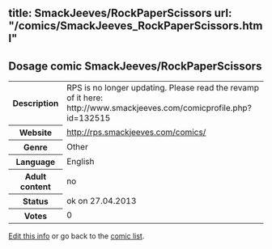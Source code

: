 title: SmackJeeves/RockPaperScissors
url: "/comics/SmackJeeves_RockPaperScissors.html"
---
Dosage comic SmackJeeves/RockPaperScissors
-----------------------------------------

<p id="msg"></p>
<script type="text/javascript">
if (window.location.search === '?edit_info_mail=sent_ok') {
  var elem = document.getElementById("msg");
  elem.innerHTML = 'Edited information sucessfully sent.';
  elem.className = 'ok';
}
</script>
<table class="comicinfo">
<tr>
<th>Description</th><td>RPS is no longer updating. Please read the revamp of it here: http://www.smackjeeves.com/comicprofile.php?id=132515</td>
</tr>
<tr>
<th>Website</th><td><a href="http://rps.smackjeeves.com/comics/">http://rps.smackjeeves.com/comics/</a></td>
</tr>
<tr>
<th>Genre</th><td>Other</td>
</tr>
<tr>
<th>Language</th><td>English</td>
</tr>
<tr>
<th>Adult content</th><td>no</td>
</tr>
<tr>
<th>Status</th><td>ok on 27.04.2013</td>
</tr>
<tr>
<th>Votes</th><td>0</td>
</tr>
</table>

[Edit this info](SmackJeeves_RockPaperScissors_edit.html) or go back to the [comic list](../comic-index.html).
